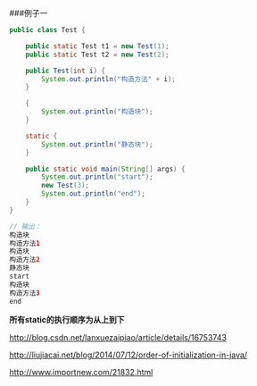 ###例子一
```java
public class Test {

	public static Test t1 = new Test(1);
	public static Test t2 = new Test(2);

	public Test(int i) {
		System.out.println("构造方法" + i);
	}

	{
		System.out.println("构造块");
	}

	static {
		System.out.println("静态块");
	}

	public static void main(String[] args) {
		System.out.println("start");
		new Test(3);
		System.out.println("end");
	}
}

// 输出：
构造块
构造方法1
构造块
构造方法2
静态块
start
构造块
构造方法3
end
```
**所有static的执行顺序为从上到下**

http://blog.csdn.net/lanxuezaipiao/article/details/16753743

http://liujiacai.net/blog/2014/07/12/order-of-initialization-in-java/

http://www.importnew.com/21832.html
